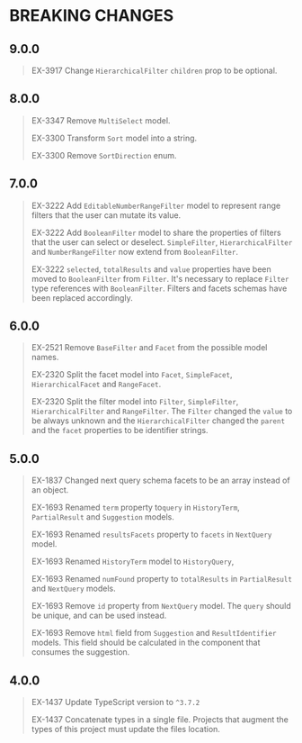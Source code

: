 # BREAKING CHANGES

## 9.0.0

> EX-3917 Change `HierarchicalFilter` `children` prop to be optional.

## 8.0.0

> EX-3347 Remove `MultiSelect` model.
>
> EX-3300 Transform `Sort` model into a string.
>
> EX-3300 Remove `SortDirection` enum.

## 7.0.0

> EX-3222 Add `EditableNumberRangeFilter` model to represent range filters that the user can mutate
> its value.
>
> EX-3222 Add `BooleanFilter` model to share the properties of filters that the user can select or
> deselect. `SimpleFilter`, `HierarchicalFilter` and `NumberRangeFilter` now extend from
> `BooleanFilter`.
>
> EX-3222 `selected`, `totalResults` and `value` properties have been moved to `BooleanFilter` from
> `Filter`. It's necessary to replace `Filter` type references with `BooleanFilter`. Filters and
> facets schemas have been replaced accordingly.

## 6.0.0

> EX-2521 Remove `BaseFilter` and `Facet` from the possible model names.
>
> EX-2320 Split the facet model into `Facet`, `SimpleFacet`, `HierarchicalFacet` and `RangeFacet`.
>
> EX-2320 Split the filter model into `Filter`, `SimpleFilter`, `HierarchicalFilter` and
> `RangeFilter`. The `Filter` changed the `value` to be always unknown and the `HierarchicalFilter`
> changed the `parent` and the `facet` properties to be identifier strings.

## 5.0.0

> EX-1837 Changed next query schema facets to be an array instead of an object.
>
> EX-1693 Renamed `term` property to`query` in `HistoryTerm`, `PartialResult` and `Suggestion`
> models.
>
> EX-1693 Renamed `resultsFacets` property to `facets` in `NextQuery` model.
>
> EX-1693 Renamed `HistoryTerm` model to `HistoryQuery`,
>
> EX-1693 Renamed `numFound` property to `totalResults` in `PartialResult` and `NextQuery` models.
>
> EX-1693 Remove `id` property from `NextQuery` model. The `query` should be unique, and can be used
> instead.
>
> EX-1693 Remove `html` field from `Suggestion` and `ResultIdentifier` models. This field should be
> calculated in the component that consumes the suggestion.

## 4.0.0

> EX-1437 Update TypeScript version to `^3.7.2`
>
> EX-1437 Concatenate types in a single file. Projects that augment the types of this project must
> update the files location.
